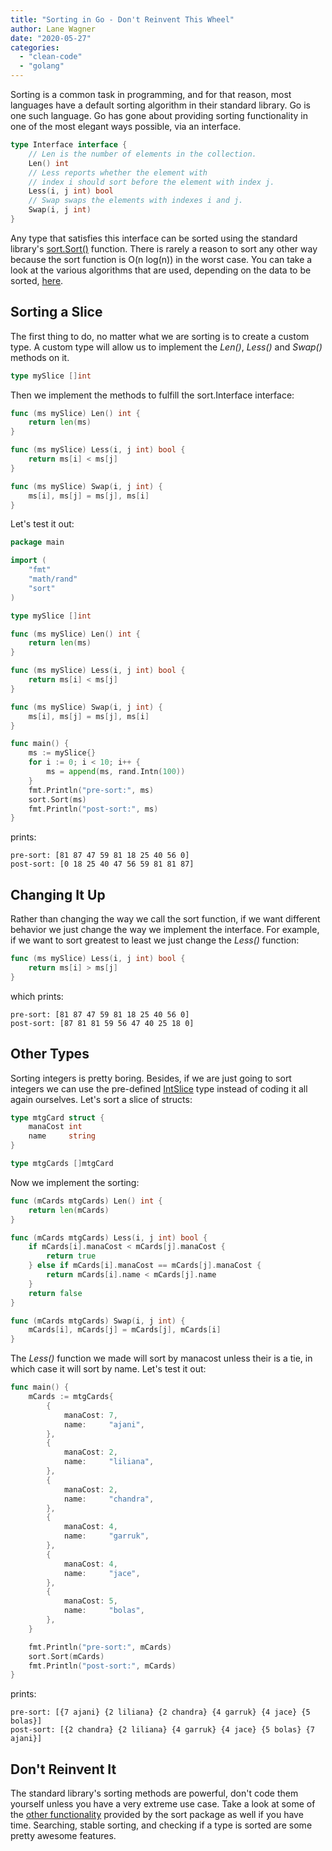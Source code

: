 ```yaml
---
title: "Sorting in Go - Don't Reinvent This Wheel"
author: Lane Wagner
date: "2020-05-27"
categories: 
  - "clean-code"
  - "golang"
---
```


Sorting is a common task in programming, and for that reason, most languages have a default sorting algorithm in their standard library. Go is one such language. Go has gone about providing sorting functionality in one of the most elegant ways possible, via an interface.

```go
type Interface interface {
    // Len is the number of elements in the collection.
    Len() int
    // Less reports whether the element with
    // index i should sort before the element with index j.
    Less(i, j int) bool
    // Swap swaps the elements with indexes i and j.
    Swap(i, j int)
}
```

Any type that satisfies this interface can be sorted using the standard library's [sort.Sort()](https://golang.org/pkg/sort/#Sort) function. There is rarely a reason to sort any other way because the sort function is O(n log(n)) in the worst case. You can take a look at the various algorithms that are used, depending on the data to be sorted, [here](https://golang.org/src/sort/sort.go).

## Sorting a Slice

The first thing to do, no matter what we are sorting is to create a custom type. A custom type will allow us to implement the _Len()_, _Less()_ and _Swap()_ methods on it.

```go
type mySlice []int
```

Then we implement the methods to fulfill the sort.Interface interface:

```go
func (ms mySlice) Len() int {
	return len(ms)
}

func (ms mySlice) Less(i, j int) bool {
	return ms[i] < ms[j]
}

func (ms mySlice) Swap(i, j int) {
	ms[i], ms[j] = ms[j], ms[i]
}
```

Let's test it out:

```go
package main

import (
	"fmt"
	"math/rand"
	"sort"
)

type mySlice []int

func (ms mySlice) Len() int {
	return len(ms)
}

func (ms mySlice) Less(i, j int) bool {
	return ms[i] < ms[j]
}

func (ms mySlice) Swap(i, j int) {
	ms[i], ms[j] = ms[j], ms[i]
}

func main() {
	ms := mySlice{}
	for i := 0; i < 10; i++ {
		ms = append(ms, rand.Intn(100))
	}
	fmt.Println("pre-sort:", ms)
	sort.Sort(ms)
	fmt.Println("post-sort:", ms)
}
```

prints:

```
pre-sort: [81 87 47 59 81 18 25 40 56 0]
post-sort: [0 18 25 40 47 56 59 81 81 87]
```

## Changing It Up

Rather than changing the way we call the sort function, if we want different behavior we just change the way we implement the interface. For example, if we want to sort greatest to least we just change the _Less()_ function:

```go
func (ms mySlice) Less(i, j int) bool {
	return ms[i] > ms[j]
}
```

which prints:

```
pre-sort: [81 87 47 59 81 18 25 40 56 0]
post-sort: [87 81 81 59 56 47 40 25 18 0]
```

## Other Types

Sorting integers is pretty boring. Besides, if we are just going to sort integers we can use the pre-defined [IntSlice](https://golang.org/pkg/sort/#IntSlice) type instead of coding it all again ourselves. Let's sort a slice of structs:

```go
type mtgCard struct {
	manaCost int
	name     string
}

type mtgCards []mtgCard
```

Now we implement the sorting:

```go
func (mCards mtgCards) Len() int {
	return len(mCards)
}

func (mCards mtgCards) Less(i, j int) bool {
	if mCards[i].manaCost < mCards[j].manaCost {
		return true
	} else if mCards[i].manaCost == mCards[j].manaCost {
		return mCards[i].name < mCards[j].name
	}
	return false
}

func (mCards mtgCards) Swap(i, j int) {
	mCards[i], mCards[j] = mCards[j], mCards[i]
}
```

The _Less()_ function we made will sort by manacost unless their is a tie, in which case it will sort by name. Let's test it out:

```go
func main() {
	mCards := mtgCards{
		{
			manaCost: 7,
			name:     "ajani",
		},
		{
			manaCost: 2,
			name:     "liliana",
		},
		{
			manaCost: 2,
			name:     "chandra",
		},
		{
			manaCost: 4,
			name:     "garruk",
		},
		{
			manaCost: 4,
			name:     "jace",
		},
		{
			manaCost: 5,
			name:     "bolas",
		},
	}

	fmt.Println("pre-sort:", mCards)
	sort.Sort(mCards)
	fmt.Println("post-sort:", mCards)
}
```

prints:

```
pre-sort: [{7 ajani} {2 liliana} {2 chandra} {4 garruk} {4 jace} {5 bolas}]
post-sort: [{2 chandra} {2 liliana} {4 garruk} {4 jace} {5 bolas} {7 ajani}]
```

## Don't Reinvent It

The standard library's sorting methods are powerful, don't code them yourself unless you have a very extreme use case. Take a look at some of the [other functionality](https://golang.org/pkg/sort/) provided by the sort package as well if you have time. Searching, stable sorting, and checking if a type is sorted are some pretty awesome features.
